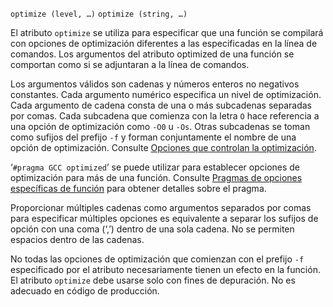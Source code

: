 `optimize (level, …)`[](https://gcc.gnu.org/onlinedocs/gcc/Common-Function-Attributes.html#index-optimize-function-attribute)
`optimize (string, …)`

El atributo `optimize` se utiliza para especificar que una función se compilará con opciones de optimización diferentes a las especificadas en la línea de comandos. Los argumentos del atributo optimized de una función se comportan como si se adjuntaran a la línea de comandos.

Los argumentos válidos son cadenas y números enteros no negativos constantes. Cada argumento numérico especifica un nivel de optimización. Cada argumento de cadena consta de una o más subcadenas separadas por comas. Cada subcadena que comienza con la letra `O` hace referencia a una opción de optimización como ``-O0`` u ``-Os``. Otras subcadenas se toman como sufijos del prefijo `-f` y forman conjuntamente el nombre de una opción de optimización. Consulte [Opciones que controlan la optimización](https://gcc.gnu.org/onlinedocs/gcc/Optimize-Options.html).

‘``#pragma GCC optimized``’ se puede utilizar para establecer opciones de optimización para más de una función. Consulte [Pragmas de opciones específicas de función](https://gcc.gnu.org/onlinedocs/gcc/Function-Specific-Option-Pragmas.html) para obtener detalles sobre el pragma.

Proporcionar múltiples cadenas como argumentos separados por comas para especificar múltiples opciones es equivalente a separar los sufijos de opción con una coma (‘,’) dentro de una sola cadena. No se permiten espacios dentro de las cadenas.

No todas las opciones de optimización que comienzan con el prefijo ``-f`` especificado por el atributo necesariamente tienen un efecto en la función. El atributo `optimize` debe usarse solo con fines de depuración. No es adecuado en código de producción.